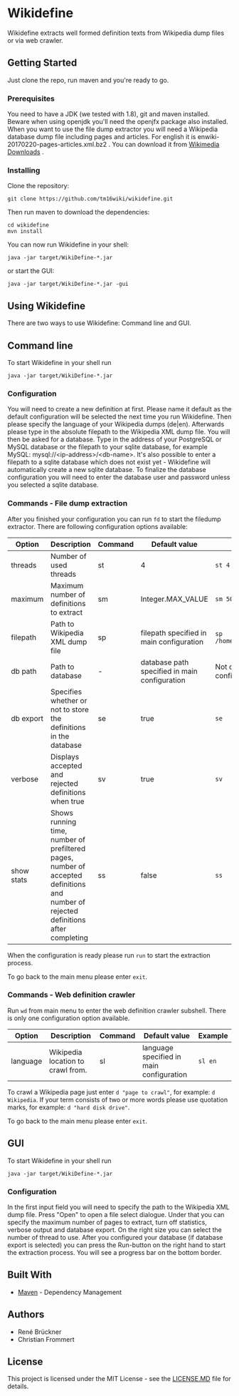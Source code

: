 # Wikidefine

Wikidefine extracts well formed definition texts from Wikipedia dump files or via web crawler.

## Getting Started

Just clone the repo, run maven and you're ready to go.

### Prerequisites

You need to have a JDK (we tested with 1.8), git and maven installed. Beware when using openjdk you'll need the openjfx package also installed.
When you want to use the file dump extractor you will need a Wikipedia database dump file including pages and articles.
For english it is enwiki-20170220-pages-articles.xml.bz2 . You can download it from [Wikimedia Downloads](https://dumps.wikimedia.org) .

### Installing

Clone the repository:
```
git clone https://github.com/tm16wiki/wikidefine.git
```

Then run maven to download the dependencies:
```
cd wikidefine
mvn install
```

You can now run Wikidefine in your shell:
```
java -jar target/WikiDefine-*.jar
```

or start the GUI:
```
java -jar target/WikiDefine-*.jar -gui
```

## Using Wikidefine

There are two ways to use Wikidefine: Command line and GUI.

## Command line

To start Wikidefine in your shell run
```
java -jar target/WikiDefine-*.jar
```

### Configuration

You will need to create a new definition at first.
Please name it default as the default configuration will be selected the next time you run Wikidefine.
Then please specify the language of your Wikipedia dumps (de|en). Afterwards please type in the absolute filepath to the Wikipedia XML dump file.
You will then be asked for a database. Type in the address of your PostgreSQL or MySQL database or the filepath to your sqlite database, for example MySQL: mysql://\<ip-address\>/\<db-name\>.
It's also possible to enter a filepath to a sqlite database which does not exist yet - Wikidefine will automatically create a new sqlite database.
To finalize the database configuration you will need to enter the database user and password unless you selected a sqlite database.

### Commands - File dump extraction

After you finished your configuration you can run `fd` to start the filedump extractor. There are following configuration options available:

|Option|Description|Command|Default value|Example|
|---	|---	|---	|---	|---	|
|threads|Number of used threads|st|4|`st 4`|
|maximum|Maximum number of definitions to extract|sm|Integer.MAX_VALUE|`sm 5000`|
|filepath|Path to Wikipedia XML dump file|sp|filepath specified in main configuration|`sp /home/user/wikidefine/dewikidump.xml`|
|db path|Path to database|-|database path specified in main configuration|Not changeable (please edit the main configuration)|
|db export|Specifies whether or not to store the definitions in the database|se|true|`se`|
|verbose|Displays accepted and rejected definitions when true|sv|true|`sv`|
|show stats|Shows running time, number of prefiltered pages, number of accepted definitions and number of rejected definitions after completing|ss|false|`ss`|

When the configuration is ready please run `run` to start the extraction process.

To go back to the main menu please enter `exit`.

### Commands - Web definition crawler

Run `wd` from main menu to enter the web definition crawler subshell. There is only one configuration option available.

|Option|Description|Command|Default value|Example|
|---	|---	|---	|---	|---	|
|language|Wikipedia location to crawl from.|sl|language specified in main configuration|`sl en`|

To crawl a Wikipedia page just enter `d "page to crawl"`, for example: `d Wikipedia`. If your term consists of two or more words please use quotation marks, for example: `d "hard disk drive"`.

To go back to the main menu please enter `exit`.

## GUI

To start Wikidefine in your shell run
```
java -jar target/WikiDefine-*.jar
```

### Configuration

In the first input field you will need to specify the path to the Wikipedia XML dump file. Press "Open" to open a file select dialogue.
Under that you can specify the maximum number of pages to extract, turn off statistics, verbose output and database export. On the right size you can select the number of thread to use.
After you configured your database (if database export is selected) you can press the Run-button on the right hand to start the extraction process. You will see a progress bar on the bottom border.

## Built With

* [Maven](https://maven.apache.org/) - Dependency Management

## Authors

* René Brückner
* Christian Frommert

## License

This project is licensed under the MIT License - see the [LICENSE.MD](LICENSE.MD) file for details.
